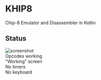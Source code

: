 # KHIP8
Chip-8 Emulator and Disassembler in Kotlin

## Status
![screenshot](https://i.imgur.com/gn6hJOa.png)  
Opcodes working  
"Working" screen  
No timers    
No keyboard